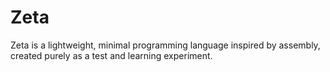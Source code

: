 # Zeta
Zeta is a lightweight, minimal programming language inspired by assembly, created purely as a test and learning experiment.
